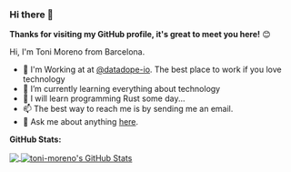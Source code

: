 ### Hi there 👋

<!--
**toni-moreno/toni-moreno** is a ✨ _special_ ✨ repository because its `README.md` (this file) appears on your GitHub profile.

Here are some ideas to get you started:

- 🔭 I’m currently working on ...
- 🌱 I’m currently learning ...
- 👯 I’m looking to collaborate on ...
- 🤔 I’m looking for help with ...
- 💬 Ask me about ...
- 📫 How to reach me: ...
- 😄 Pronouns: ...
- ⚡ Fun fact: ...
-->


**Thanks for visiting my GitHub profile, it's great to meet you here!** 😊

Hi, I'm Toni Moreno  from Barcelona.

- 🔭 I'm Working at at [@datadope-io](https://github.com/datadope-io). The best place to work if you love technology
- 🌱 I’m currently learning everything about technology
- 🤔 I will learn programming Rust some day...
- 📫 The best way to reach me is by sending me an email.
- 💬 Ask me about anything [here](https://github.com/toni-moreno/toni-moreno/issues).

**GitHub Stats:**  

<a href="https://github.com/toni-moreno/toni-moreno">
  <img align="center" src="https://github-readme-stats.vercel.app/api/top-langs/?username=toni-moreno&hide=java,html,objective-c&title_color=ffffff&text_color=c9cacc&icon_color=2bbc8a&bg_color=1d1f21" />
</a>
<a href="https://github.com/toni-moreno/toni-moreno">
  <img align="center" src="https://github-readme-stats.vercel.app/api?username=toni-moreno&show_icons=true&line_height=27&count_private=true&title_color=ffffff&text_color=c9cacc&icon_color=2bbc8a&bg_color=1d1f21" alt="toni-moreno's GitHub Stats" />
</a>
